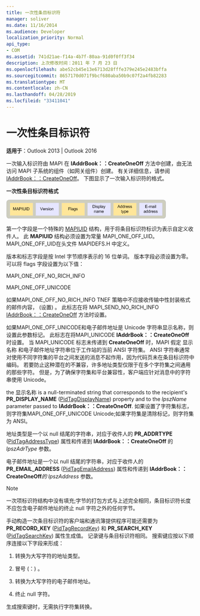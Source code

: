 ```yaml
---
title: 一次性条目标识符
manager: soliver
ms.date: 11/16/2014
ms.audience: Developer
localization_priority: Normal
api_type:
- COM
ms.assetid: 741d21ae-f14a-4b7f-80aa-91d0f0ff3f34
description: 上次修改时间：2011 年 7 月 23 日
ms.openlocfilehash: abe52cb45e13e6713d28fffe379e245e2483bffa
ms.sourcegitcommit: 8657170d071f9bcf680aba50b9c07f2a4fb82283
ms.translationtype: MT
ms.contentlocale: zh-CN
ms.lasthandoff: 04/28/2019
ms.locfileid: "33411041"
---
```

# <a name="one-off-entry-identifiers"></a>一次性条目标识符
  
**适用于**：Outlook 2013 | Outlook 2016 
  
一次输入标识符由 MAPI 在 **IAddrBook：：CreateOneOff** 方法中创建，由无法访问 MAPI 子系统的组件（如网关组件）创建。 有关详细信息，请参阅 [IAddrBook：：CreateOneOff](iaddrbook-createoneoff.md)。 下图显示了一次输入标识符的格式。
  
**一次性条目标识符格式**
  
![一次使用条目标识符格式](media/amapi_69.gif "一次使用条目标识符格式")
  
第一个字段是一个特殊的 [MAPIUID](mapiuid.md) 结构，用于将条目标识符标识为表示自定义收件人。 此 **MAPIUID** 结构必须设置为常量 MAPI_ONE_OFF_UID。 MAPI_ONE_OFF_UID在头文件 MAPIDEFS.H 中定义。 
  
版本和标志字段是按 Intel 字节顺序表示的 16 位单词。 版本字段必须设置为零。 可以将 flags 字段设置为以下值：
  
MAPI_ONE_OFF_NO_RICH_INFO
  
MAPI_ONE_OFF_UNICODE
  
如果MAPI_ONE_OFF_NO_RICH_INFO TNEF 策略中不应接收传输中性封装格式的邮件内容， (设置) 。 此标志在将 MAPI_SEND_NO_RICH_INFO [IAddrBook：：CreateOneOff](iaddrbook-createoneoff.md) 方法时设置。 
  
如果MAPI_ONE_OFF_UNICODE和电子邮件地址是 Unicode 字符串显示名称，则设置此参数标记。 此标志在将MAPI_UNICODE **IAddrBook：：CreateOneOff** 时设置。 当 MAPI_UNICODE 标志未传递到 **CreateOneOff** 时，MAPI 假定 显示名称 和电子邮件地址字符串位于工作站的当前 ANSI 字符集。 ANSI 字符串通常对使用不同字符集的平台之间发送的消息不起作用，因为代码页未在条目标识符中编码。 若要防止这种潜在的不兼容，许多地址类型仅限于在多个字符集之间通用的那些字符。 但是，为了确保字符集和平台兼容性，客户端应针对消息中的字符串使用 Unicode。
  
the 显示名称 is a null-terminated string that corresponds to the recipient's **PR_DISPLAY_NAME** ([PidTagDisplayName](pidtagdisplayname-canonical-property.md)) property and to the  _lpszName_ parameter passed to **IAddrBook：：CreateOneOff**. 如果设置了字符集标志，则字符集MAPI_ONE_OFF_UNICODE Unicode;如果字符集是清除标记，则字符集为 ANSI。 
  
地址类型是一个以 null 结尾的字符串，对应于收件人的 **PR_ADDRTYPE** ([PidTagAddressType](pidtagaddresstype-canonical-property.md)) 属性和传递到 **IAddrBook：：CreateOneOff** 的 _lpszAdrType_ 参数。 
  
电子邮件地址是一个以 null 结尾的字符串，对应于收件人的 **PR_EMAIL_ADDRESS** ([PidTagEmailAddress](pidtagemailaddress-canonical-property.md)) 属性和传递到 **IAddrBook：：CreateOneOff**_的 lpszAddress_ 参数。 
  
> [!NOTE]
> 一次项标识符结构中没有填充;字节的打包方式与上述完全相同，条目标识符长度不应包含电子邮件地址的终止 null 字符之外的任何字节。 
  
手动构造一次条目标识符的客户端和通讯簿提供程序可能还需要为 **PR_RECORD_KEY** ([PidTagRecordKey](pidtagrecordkey-canonical-property.md)) 和 **PR_SEARCH_KEY** ([PidTagSearchKey](pidtagsearchkey-canonical-property.md)) 属性生成值。 记录键与条目标识符相同。 搜索键应按以下顺序连接以下字段来形成：
  
1. 转换为大写字符的地址类型。
    
2. 冒号 (：) 。
    
3. 转换为大写字符的电子邮件地址。
    
4. 终止 null 字符。
    
生成搜索键时，无需执行字符集转换。
  

